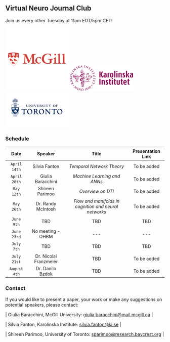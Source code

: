 ## Virtual Neuro Journal Club
Join us every other Tuesday at 11am EDT/5pm CET!

<img src="https://github.com/giuliabaracc/Virtual-Neuroimaging-Journal-Club/blob/master/McGill.png" width="200"> <img src="https://github.com/giuliabaracc/Virtual-Neuroimaging-Journal-Club/blob/master/KI.png" width="200"> <img src="https://github.com/giuliabaracc/Virtual-Neuroimaging-Journal-Club/blob/master/UofT.png" width="200">

### Schedule

| Date | Speaker | Title | Presentation Link | 
| :------: | :------: | :------: | :------: | 
| `April 14th` | Silvia Fanton | *Temporal Network Theory* | To be added | 
| `April 28th` | Giulia Baracchini | *Machine Learning and ANNs* | To be added | 
| `May 12th` | Shireen Parimoo | *Overview on DTI* | To be added | 
| `May 26th` | Dr. Randy McIntosh | *Flow and manifolds in cognition and neural networks* | To be added | 
| `June 9th` | TBD | TBD | TBD |
| `June 23rd` | No meeting - OHBM | --- | --- |
| `July 7th` | TBD | TBD | TBD |
| `July 21st` | Dr. Nicolai Franzmeier | TBD | To be added |
| `August 4th` | Dr. Danilo Bzdok | TBD | To be added |


### Contact
If you would like to present a paper, your work or make any suggestions on potential speakers, please contact:

| Giulia Baracchini, McGill University:   giulia.baracchini@mail.mcgill.ca |

| Silvia Fanton, Karolinska Institute:         silvia.fanton@ki.se         |

| Shireen Parimoo, University of Toronto:  sparimoo@research.baycrest.org  |
